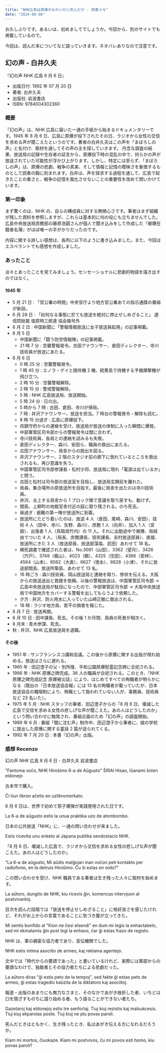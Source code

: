 ```yaml
---
title: "NHK広島は原爆のなかいかに死んだか - 読書メモ"
date: "2024-08-06"
---
```


お久しぶりです。あるいは、初めましてでしょうか。今回から、別のサイトでも掲載しているので。

今回は、読んだ本についてなど語っていきます。ネタバレありなので注意です。

## 幻の声 - 白井久夫

『幻の声 NHK 広島 8 月 6 日』

- 出版日付: 1992 年 07 月 20 日
- 著者: 白井久夫
- 出版社: 岩波書店
- ISBN: 9784004302360

### 概要

「幻の声」は、NHK 広島に届いた一通の手紙から始まるドキュメンタリーです。1945 年 8 月 6 日、広島に原爆が投下されたその日、ラジオから女性の交信を求める声が聞こえたというのです。著者の白井久夫はこの声を「まぼろしの声」と名付け、取材を通してその声の主を探していきます。 丹念な調査の結果、放送局の記録や生存者の証言から、原爆投下時の混乱の中で、何らかの声が放送されていた可能性が浮かび上がります。しかし、特定には至らず、「まぼろしの声」は、原爆の悲劇、戦争の真実、そして情報と記憶の曖昧さを象徴するものとして読者の胸に刻まれます。白井は、声を探求する過程を通して、広島で起きたことの重さと、戦争の記憶を風化させないことの重要性を改めて問いかけています。

### 第一印象

まず驚くのは、NHK の、自らの構成員に対する無関心さです。筆者はまず組織が残した資料を参照しますが、これらは基本的に何の役にも立ちませんでした。広島中央放送局庶務部の藤原浩圓さんが個人で聞き込みをして作成した『被爆在籍者名簿』がほぼ唯一の手がかりだったのです。

内容に関する詳しい感想は、各所に以下のように書き込みました。また、今回はエスペラントでも感想を作成しました。

### あったこと

淡々とあったことを見てみましょう。センセーショナルに悲劇的物語を描き出すのではなく。

#### 1945 年

- 5 月 21 日 : 「官公署の時間」中央官庁より地方官公署あての指示通牒の番組が新設。
- 6 月 28 日 : 「如何なる事態に於ても放送を絶対に停止せしめざること」 逓信院総裁 塩原時三郎達 協会報号外
- 8 月 2 日 : 中国新聞に「警報情報放送に女子放送員起用」の記事掲載。
- 8 月 5 日
  - 中国新聞に「闘う防空情報陣」の記事掲載。
  - 21 時 7 分 : 空襲警報発令。古田アナウンサー、倉田ディレクター、寺川技術員が放送にあたる。
- 8 月 6 日
  - 0 時 25 分 : 空襲警報発令。
  - 1 時 45 分 : エノラ・ゲイと随伴機 2 機、硫黄島で待機する予備爆撃機が飛び立つ。
  - 2 時 10 分 : 空襲警報解除。
  - 2 時 15 分 : 警戒警報解除。
  - 5 時 : NHK 広島放送局、放送開始。
  - 5 時 24 分 : 日の出。
  - 5 時から 7 時 : 古田、倉田、寺川が帰局。
  - 7 時 : 井沢アナウンサー、放送を担当。7 時台の警報発令・解除も読む。
  - 8 時 15 分過ぎ : 広島に原爆投下。
  - 呉鎮守府からの連絡を受け、放送局が放送の体制に入った瞬間に爆発。
  - 中部軍管区司令部からの警報発令は間に合わず。
  - 寺川技術員、各局との連絡を試みるも失敗。
  - 倉田ディレクター、森川、安田ら、職員の救出にあたる。
  - 古田アナウンサー、局舎からの脱出を図る。
  - 井沢アナウンサー、2 階のスタジオ前の廊下に倒れているところを救出されるも、再び意識を失う。
  - 中国軍管区司令部参謀長・松村少将、放送局に現れ「電波は出ているか」と問う。
  - 古田と松村は司令部の放送室を目指し、放送局玄関前を離れた。
  - 局員、集合場所の原放送所を目指す。最後に局舎を出たのは寺川技術員。
  - 井沢、炎上する局舎から 1 ブロック隣で意識を取り戻すも、動けず。
  - 間島、上柳町の地裁官舎付近の庭に取り残される。のち死去。
  - 昼過ぎ : 避難の第一陣が放送所に到着。
  - 放送所にたどり着いたのは、放送 4 人（倉田、尾崎、森川、安田）、技術 4 人（田中、寺川、矢野、森川）、庶務 1 人（向井）、加入 1 人（宮廻）、出張者 1 人（鳥取局竹内）の 11 人。それに出勤途中で被爆、局経由でついた 4 人、（局長、庶務課長、技術課長、吉村放送部員）、直接、放送所にきた 3 人（放送部長、放送部藻塩、武田）あわせて 18 名。
  - 検死調書で確認された者は、No.3081（山田）、3362（望月）、3426（宍戸）、3749（梶山）、4023（頼）、4325（住田）、4366（若林）、4564（山本）、6062（大倉）、6627（徳永）、6628（小津）、それに放送部間島、放送所築島、あわせて 13 名。
  - 16 時ごろ : 森川技術員、岡山放送局と連絡を取り、惨状を伝える。大阪からの放送送出と救援を依頼。以後の警報放送は、中国軍管区司令部 → 広島中央放送局が駄目になったので、中部軍管区司令部 → 大阪中央放送局で中国地方をカバーする警報を出してもらうよう依頼した。
  - 夕方 : 井沢、防火用水に入っていた山崎正敏に救出される。
  - 18 時 : ラジオ地方局、若干の損害を報じた。
- 8 月 7 日 : 放送再開。
- 8 月 10 日 : 田中課長、死去。その後 1 か月間、局員の死者が相次ぐ。
- 8 月末 : 青木参謀、死去。
- 秋 : 井沢、NHK 広島放送局を退職。

#### その後

- 1951 年 : サンフランシスコ講和会議。この後から原爆に関する出版が現れ始める。放送はさらに遅れる。
- 1965 年 : 田辺澄子の父・別所隆、平和公園原爆慰霊記念碑に合祀される。
- 1966 年 : NHK 原爆之碑完成。36 人の職員が合祀される。このとき、『NHK 原爆之碑完成記念 原爆被災誌』により、はじめてすべての殉職者が明らかになる（既出の『日本放送協会報』には 13 名の殉職者が載っていたが、日本放送協会の職階制により、殉職として扱われていない人が、事務員、技術員など 23 名いた）。
- 1975 年 5 月 : NHK スタッフの筆者、田辺澄子からの「8 月 6 日、壊滅した広島で交信を求める女性の悲しげな声が聞こえた。あの人はどうしたのか」という問い合わせに触発され、番組企画のため「幻の声」の調査開始。
- 1989 年 6 月 : 番組「闇に沈む声」制作中、田辺澄子から筆者に、娘の学校に提出した原爆に関する童話 2 篇が送られてくる。
- 1992 年 7 月 20 日 : 本書『幻の声』出版。

### 感想 Recenzo

幻の声 NHK 広島 8 月 6 日 - 白井久夫 岩波書店

"Fantoma voĉo, NHK Hiroŝimo 6-a de Aŭgusto" ŜIRAI Hisao, Iŭanami ŝoten eldonejo

古本市で購入。

Ĉi tiun libron aĉetis en uzlibromerkato.

8 月 6 日は、世界で初めて原子爆弾が実践使用された日です。

La 6-a de aŭgusto estis la unua praktika uzo de atombombo.

日本の公共放送「NHK」に、一通の問い合わせが来ました。

Estis ricevita unu enketo al Japana publika sendostacio NHK.

「8 月 6 日、壊滅した広島で、ラジオから交信を求める女性の悲しげな声が聞こえた。あの人はどうしたのか」

"La 6-a de aŭgusto, Mi aŭdis malĝojan inan voĉon peti kontakto per radiofonio, en la detruis Hiroŝimo. Ĉu ŝi estas en ordo?"

この問い合わせを受け、NHK 職員である著者は生き残った人々に取材を始めます。

La aŭtoro, dungito de NHK, kiu ricevis ĝin, komencas intervjuon al postvivantoj.

目次を読んだ段階では「放送を停止せしめざること」に格好良さを感じたけれど、それがお上からの言葉であることに気づき腹が立ってきた。

Mi sentis bonfido al "Kion ne ĉesi elsendi" en dum mi legis la enhavtabelo, sed mi ekmalamis ĝin post legi la enhavo, ĉar ĝi estas frazo de registo.

NHK は、軍の親密な協力者であり、宣伝機関でした。

NHK estis intima asociito de armeo, kaj reklama agentejo.

文中では「時代からの要請であった」と書いているけれど、実際には軍部からの要請なわけで、独裁者とその協力者たちによる悲劇だった。

La aŭtoro diras "ĝi estis peto de la tempoj", sed fakte ĝi estas peto de armeo, ĝi estas tragedio kaŭzita de la diktatoro kaj asociitoj.

報道・出版のあまりにも無力なさまと、そのなかであがき挫折した者、いちどは口を閉ざすものちに語り始める者、もう語ることができない者たち。

Gazetaroj kaj eldonejoj estis tre senfortaj. Tiuj kiuj rezistis kaj malsukcesis. Tiuj kiuj ekparolas poste. Tiuj kiuj ne plu povas paroli.

死んだときはともかく、生き残ったとき、私はあがき伝える方になれるだろうか。

Kiam mi mortos, ĉiuokaze. Kiam mi postvivos, ĉu mi povos esti homo, kiu povas paroli?
